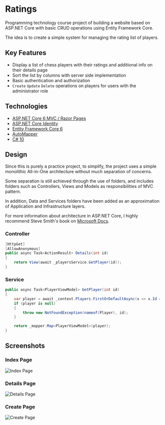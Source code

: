 # Ratings

Programming technology course project of building a website based on ASP.NET Core with basic CRUD operations using Entity Framework Core.

The idea is to create a simple system for managing the rating list of players.

## Key Features

* Display a list of chess players with their ratings and additional info on their details page
* Sort the list by columns with server side implementation
* Basic authentication and authorization
* `Create` `Update` `Delete` operations on players for users with the administrator role

## Technologies

* [ASP.NET Core 6 MVC / Razor Pages](https://docs.microsoft.com/en-us/aspnet/core/?view=aspnetcore-6.0)
* [ASP.NET Core Identity](https://docs.microsoft.com/en-us/aspnet/core/security/authentication/identity?view=aspnetcore-6.0&tabs=visual-studio)
* [Entity Framework Core 6](https://docs.microsoft.com/en-us/ef/core)
* [AutoMapper](https://github.com/AutoMapper/AutoMapper)
* [C# 10](https://docs.microsoft.com/en-us/dotnet/csharp)

## Design

Since this is purely a practice project, to simplify, the project uses a simple monolithic All-in-One architecture without much separation of concerns.

Some separation is still achieved through the use of folders, and includes folders such as Controllers, Views and Models as responsibilities of MVC pattern.

In addition, Data and Services folders have been added as an approximation of Application and Infrastructure layers.

For more information about architecture in ASP.NET Core, I highly recommend Steve Smith's book on [Microsoft Docs](https://docs.microsoft.com/en-us/dotnet/architecture/modern-web-apps-azure/common-web-application-architectures).

### Controller

```csharp
[HttpGet]
[AllowAnonymous]
public async Task<ActionResult> Details(int id)
{
    return View(await _playersService.GetPlayer(id));
}
```

### Service

```csharp
public async Task<PlayerViewModel> GetPlayer(int id)
{
    var player = await _context.Players.FirstOrDefaultAsync(x => x.Id == id);
    if (player is null)
    {
        throw new NotFoundException(nameof(Player), id);
    }

    return _mapper.Map<PlayerViewModel>(player);
}
```

## Screenshots

### Index Page

![Index Page](https://user-images.githubusercontent.com/93079612/170638145-95e20f56-668a-42c9-af6c-4ec3b6a5142e.png)

### Details Page

![Details Page](https://user-images.githubusercontent.com/93079612/170556509-fd13b2b0-14ce-4441-953f-56b5c9f101e9.png)

### Create Page

![Create Page](https://user-images.githubusercontent.com/93079612/170556512-1a5805b7-e309-449c-b227-1f2498709c0e.png)
